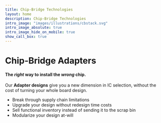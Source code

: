 ```yaml
---
title: Chip-Bridge Technologies
layout: home
description: Chip-Bridge Technologies
intro_image: "images/illustrations/cbstack.svg"
intro_image_absolute: true
intro_image_hide_on_mobile: true
show_call_box: true
---
```


# Chip-Bridge Adapters

#### The *right* way to install the *wrong* chip. 

Our  __Adapter designs__ give you a new dimension in IC selection, without the cost of turning your whole board design.
*  Break through supply chain limitations
*  Upgrade your design without redesign time costs
*  Sell functional inventory instead of sending it to the scrap bin
*  Modularize your design at-will
